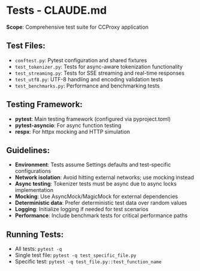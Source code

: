 # Tests - CLAUDE.md

**Scope**: Comprehensive test suite for CCProxy application

## Test Files:
- `conftest.py`: Pytest configuration and shared fixtures
- `test_tokenizer.py`: Tests for async-aware tokenization functionality
- `test_streaming.py`: Tests for SSE streaming and real-time responses
- `test_utf8.py`: UTF-8 handling and encoding validation tests
- `test_benchmarks.py`: Performance and benchmarking tests

## Testing Framework:
- **pytest**: Main testing framework (configured via pyproject.toml)
- **pytest-asyncio**: For async function testing
- **respx**: For httpx mocking and HTTP simulation

## Guidelines:
- **Environment**: Tests assume Settings defaults and test-specific configurations
- **Network isolation**: Avoid hitting external networks; use mocking instead
- **Async testing**: Tokenizer tests must be async due to async locks implementation
- **Mocking**: Use AsyncMock/MagicMock for external dependencies
- **Deterministic data**: Prefer deterministic test data over random values
- **Logging**: Initialize logging if needed for test scenarios
- **Performance**: Include benchmark tests for critical performance paths

## Running Tests:
- All tests: `pytest -q`
- Single test file: `pytest -q test_specific_file.py`
- Specific test: `pytest -q test_file.py::test_function_name`
